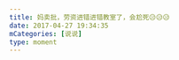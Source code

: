 ```yaml
---
title: 妈卖批，劳资进错进错教室了，会尬死😥😥😥
date: 2017-04-27 19:34:35
mCategories: [说说]
type: moment
---
```


<div id="pics-20170427193435"></div>

<script src="/lib/moment/pics.js"></script>
<script>
var data = [
    {"link": "2017-04-27_000000.jpeg", "type": "shuoshuo"}
];
picsRender(data, "pics-20170427193435");
</script>
